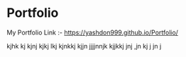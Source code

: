 # Portfolio
My Portfolio Link :-
https://yashdon999.github.io/Portfolio/

kjhk
kj
kjnj
kjkj
lkj
kjnkkj
kjjn
jjjjnnjk
kjjkkj
jnj
,jn
kj
j
jn
j
